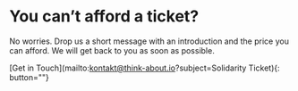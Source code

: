 # You can’t afford a ticket?

No worries. Drop us a short message with an introduction
and the price you can afford.
We will get back to you as soon as possible.

[Get in Touch](mailto:kontakt@think-about.io?subject=Solidarity Ticket){: button=""}
